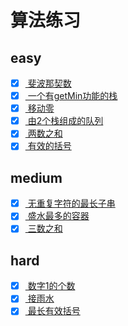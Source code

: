 # 算法练习

## easy
- [x] [ 斐波那契数](./src/easy/fib/README.md)
- [x] [ 一个有getMin功能的栈](./src/easy/min-stack/README.md)
- [x] [ 移动零](./src/easy/move-zeroes/README.md)
- [x] [ 由2个栈组成的队列](./src/easy/stack-queue/README.md)
- [x] [ 两数之和](./src/easy/two-sum/README.md)
- [x] [ 有效的括号](./src/easy/valid-parentheses/README.md)

## medium
- [x] [ 无重复字符的最长子串](./src/medium/length-of-longest-substring/README.md)
- [x] [ 盛水最多的容器](./src/medium/max-area/README.md)
- [x] [ 三数之和](./src/medium/three-sum/README.md)

## hard
- [x] [ 数字1的个数](./src/hard/digit-one-in-number/README.md)
- [x] [ 接雨水](./src/hard/get-water/README.md)
- [x] [ 最长有效括号](./src/hard/longest-valid-parentheses/README.md)
